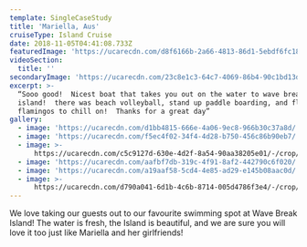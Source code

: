 ```yaml
---
template: SingleCaseStudy
title: 'Mariella, Aus'
cruiseType: Island Cruise
date: 2018-11-05T04:41:08.733Z
featuredImage: 'https://ucarecdn.com/d8f6166b-2a66-4813-86d1-5ebdf6fc1830/'
videoSection:
  title: ''
secondaryImage: 'https://ucarecdn.com/23c8e1c3-64c7-4069-86b4-90c1bd13d17e/'
excerpt: >-
  “Sooo good!  Nicest boat that takes you out on the water to wave break
  island!  there was beach volleyball, stand up paddle boarding, and floatable
  flamingos to chill on!  Thanks for a great day”
gallery:
  - image: 'https://ucarecdn.com/d1bb4815-666e-4a06-9ec8-966b30c37a8d/'
  - image: 'https://ucarecdn.com/f5ec4f02-34f4-4d28-b750-456c86b90eb7/'
  - image: >-
      https://ucarecdn.com/c5c9127d-630e-4d2f-8a54-90aa38205e01/-/crop/1002x1130/0,102/-/preview/
  - image: 'https://ucarecdn.com/aafbf7db-319c-4f91-8af2-442790c6f020/'
  - image: 'https://ucarecdn.com/a19aaf58-5cd4-4e85-ad29-e145b08aac0d/'
  - image: >-
      https://ucarecdn.com/d790a041-6d1b-4c6b-8714-005d4786f3e4/-/crop/989x1210/0,0/-/preview/
---
```

We love taking our guests out to our favourite swimming spot at Wave Break Island! The water is fresh, the Island is beautiful, and we are sure you will love it too just like Mariella and her girlfriends!
